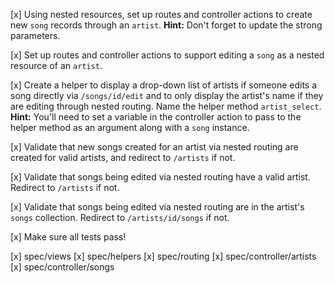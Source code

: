 [x] Using nested resources, set up routes and controller actions to
   create new `song` records through an `artist`. **Hint:** Don't forget
to update the strong parameters.

[x] Set up routes and controller actions to support editing a `song` as a
   nested resource of an `artist`.

[x] Create a helper to display a drop-down list of artists if someone
   edits a song directly via `/songs/id/edit` and to only display the
artist's name if they are editing through nested routing. Name the
helper method `artist_select`. **Hint:** You'll need to set a variable
in the controller action to pass to the helper method as an argument
along with a `song` instance.

[x] Validate that new songs created for an artist via nested routing are
   created for valid artists, and redirect to `/artists` if not.

[x] Validate that songs being edited via nested routing have a valid artist. Redirect to `/artists` if not.

[x] Validate that songs being edited via nested routing are in the
   artist's `songs` collection. Redirect to `/artists/id/songs` if not.

[x] Make sure all tests pass!

[x] spec/views
[x] spec/helpers
[x] spec/routing
[x] spec/controller/artists
[x] spec/controller/songs
